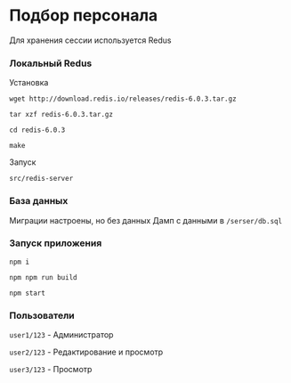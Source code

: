 # Подбор персонала

Для хранения сессии используется Redus

### Локальный Redus

Установка

`wget http://download.redis.io/releases/redis-6.0.3.tar.gz`

`tar xzf redis-6.0.3.tar.gz`

`cd redis-6.0.3`

`make`

Запуск

`src/redis-server`

### База данных

Миграции настроены, но без данных
Дамп с данными в `/serser/db.sql`


### Запуск приложения

`npm i`

`npm npm run build` 

`npm start`

### Пользователи 

`user1/123` - Администратор 

`user2/123` - Редактирование и просмотр

`user3/123` - Просмотр

